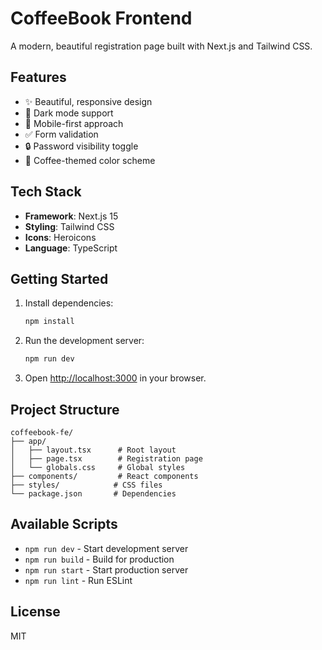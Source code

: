 # CoffeeBook Frontend

A modern, beautiful registration page built with Next.js and Tailwind CSS.

## Features

- ✨ Beautiful, responsive design
- 🌙 Dark mode support
- 📱 Mobile-first approach
- ✅ Form validation
- 🔒 Password visibility toggle
- 🎨 Coffee-themed color scheme

## Tech Stack

- **Framework**: Next.js 15
- **Styling**: Tailwind CSS
- **Icons**: Heroicons
- **Language**: TypeScript

## Getting Started

1. Install dependencies:
   ```bash
   npm install
   ```

2. Run the development server:
   ```bash
   npm run dev
   ```

3. Open [http://localhost:3000](http://localhost:3000) in your browser.

## Project Structure

```
coffeebook-fe/
├── app/
│   ├── layout.tsx      # Root layout
│   ├── page.tsx        # Registration page
│   └── globals.css     # Global styles
├── components/         # React components
├── styles/            # CSS files
└── package.json       # Dependencies
```

## Available Scripts

- `npm run dev` - Start development server
- `npm run build` - Build for production
- `npm run start` - Start production server
- `npm run lint` - Run ESLint

## License

MIT
